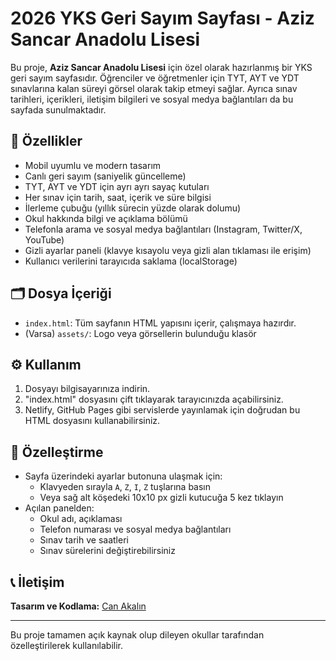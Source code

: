 
# 2026 YKS Geri Sayım Sayfası - Aziz Sancar Anadolu Lisesi

Bu proje, **Aziz Sancar Anadolu Lisesi** için özel olarak hazırlanmış bir YKS geri sayım sayfasıdır. Öğrenciler ve öğretmenler için TYT, AYT ve YDT sınavlarına kalan süreyi görsel olarak takip etmeyi sağlar. Ayrıca sınav tarihleri, içerikleri, iletişim bilgileri ve sosyal medya bağlantıları da bu sayfada sunulmaktadır.

## 🔧 Özellikler

- Mobil uyumlu ve modern tasarım
- Canlı geri sayım (saniyelik güncelleme)
- TYT, AYT ve YDT için ayrı ayrı sayaç kutuları
- Her sınav için tarih, saat, içerik ve süre bilgisi
- İlerleme çubuğu (yıllık sürecin yüzde olarak dolumu)
- Okul hakkında bilgi ve açıklama bölümü
- Telefonla arama ve sosyal medya bağlantıları (Instagram, Twitter/X, YouTube)
- Gizli ayarlar paneli (klavye kısayolu veya gizli alan tıklaması ile erişim)
- Kullanıcı verilerini tarayıcıda saklama (localStorage)

## 🗂️ Dosya İçeriği

- `index.html`: Tüm sayfanın HTML yapısını içerir, çalışmaya hazırdır.
- (Varsa) `assets/`: Logo veya görsellerin bulunduğu klasör

## ⚙️ Kullanım

1. Dosyayı bilgisayarınıza indirin.
2. "index.html" dosyasını çift tıklayarak tarayıcınızda açabilirsiniz.
3. Netlify, GitHub Pages gibi servislerde yayınlamak için doğrudan bu HTML dosyasını kullanabilirsiniz.

## 🧪 Özelleştirme

- Sayfa üzerindeki ayarlar butonuna ulaşmak için:
  - Klavyeden sırayla `A`, `Z`, `I`, `Z` tuşlarına basın
  - Veya sağ alt köşedeki 10x10 px gizli kutucuğa 5 kez tıklayın
- Açılan panelden:
  - Okul adı, açıklaması
  - Telefon numarası ve sosyal medya bağlantıları
  - Sınav tarih ve saatleri
  - Sınav sürelerini değiştirebilirsiniz

## 📞 İletişim

**Tasarım ve Kodlama:** [Can Akalın](https://www.instagram.com/can_akalin)

---

Bu proje tamamen açık kaynak olup dileyen okullar tarafından özelleştirilerek kullanılabilir.
